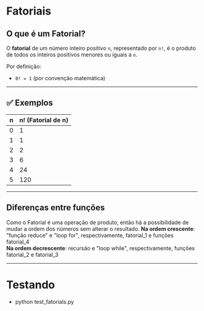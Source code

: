 # Fatoriais

## O que é um Fatorial?

O **fatorial** de um número inteiro positivo `n`, representado por `n!`, é o produto de todos os inteiros positivos menores ou iguais a `n`.

Por definição:
- `0! = 1` (por convenção matemática)

---

## ✅ Exemplos

| n   | n! (Fatorial de n) |
|-----|---------------------|
| 0   | 1                   |
| 1   | 1                   |
| 2   | 2                   |
| 3   | 6                   |
| 4   | 24                  |
| 5   | 120                 |

---

## Diferenças entre funções

Como o Fatorial é uma operação de produto, então há a possibilidade de mudar a ordem dos números sem alterar o resultado. 
**Na ordem crescente**: "função reduce" e "loop for", respectivamente, fatorial_1 e funções fatorial_4   
**Na ordem decrescente**: recursão e "loop while", respectivamente, funções fatorial_2 e fatorial_3

---

# Testando
- python test_fatorials.py
